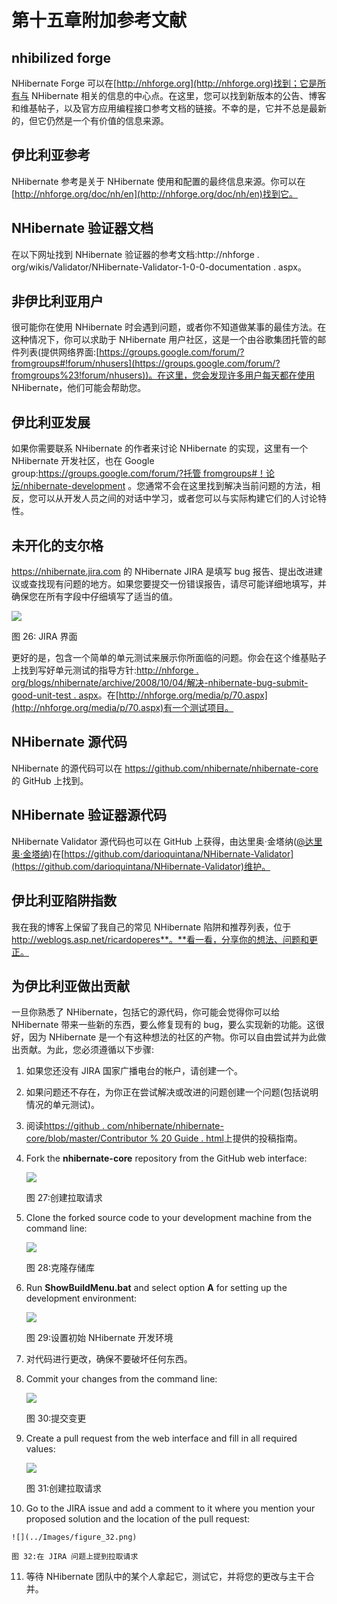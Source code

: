 # 第十五章附加参考文献

## nhibilized forge

NHibernate Forge 可以在[http://nhforge.org](http://nhforge.org)找到；它是所有与 NHibernate 相关的信息的中心点。在这里，您可以找到新版本的公告、博客和维基帖子，以及官方应用编程接口参考文档的链接。不幸的是，它并不总是最新的，但它仍然是一个有价值的信息来源。

## 伊比利亚参考

NHibernate 参考是关于 NHibernate 使用和配置的最终信息来源。你可以在[http://nhforge.org/doc/nh/en](http://nhforge.org/doc/nh/en)找到它。

## NHibernate 验证器文档

在以下网址找到 NHibernate 验证器的参考文档:http://nhforge . org/wikis/Validator/NHibernate-Validator-1-0-0-documentation . aspx。

## 非伊比利亚用户

很可能你在使用 NHibernate 时会遇到问题，或者你不知道做某事的最佳方法。在这种情况下，你可以求助于 NHibernate 用户社区，这是一个由谷歌集团托管的邮件列表(提供网络界面:[https://groups.google.com/forum/?fromgroups#!forum/nhusers](https://groups.google.com/forum/?fromgroups%23!forum/nhusers))。在这里，您会发现许多用户每天都在使用 NHibernate，他们可能会帮助您。

## 伊比利亚发展

如果你需要联系 NHibernate 的作者来讨论 NHibernate 的实现，这里有一个 NHibernate 开发社区，也在 Google group:[https://groups.google.com/forum/?托管 fromgroups#！论坛/nhibernate-development](https://groups.google.com/forum/?fromgroups%23!forum/nhibernate-development) 。您通常不会在这里找到解决当前问题的方法，相反，您可以从开发人员之间的对话中学习，或者您可以与实际构建它们的人讨论特性。

## 未开化的支尔格

https://nhibernate.jira.com 的 NHibernate JIRA 是填写 bug 报告、提出改进建议或查找现有问题的地方。如果您要提交一份错误报告，请尽可能详细地填写，并确保您在所有字段中仔细填写了适当的值。

![](../Images/figure_26.png)

图 26: JIRA 界面

更好的是，包含一个简单的单元测试来展示你所面临的问题。你会在这个维基贴子上找到写好单元测试的指导方针:[http://nhforge . org/blogs/nhibernate/archive/2008/10/04/解决-nhibernate-bug-submit-good-unit-test . aspx](http://nhforge.org/blogs/nhibernate/archive/2008/10/04/the-best-way-to-solve-nhibernate-bugs-submit-good-unit-test.aspx)。在[http://nhforge.org/media/p/70.aspx](http://nhforge.org/media/p/70.aspx)有一个测试项目。

## NHibernate 源代码

NHibernate 的源代码可以在 https://github.com/nhibernate/nhibernate-core 的 GitHub 上找到。

## NHibernate 验证器源代码

NHibernate Validator 源代码也可以在 GitHub 上获得，由达里奥·金塔纳([@达里奥·金塔纳](http://www.twitter.com/darioquintana))在[https://github.com/darioquintana/NHibernate-Validator](https://github.com/darioquintana/NHibernate-Validator)维护。

## 伊比利亚陷阱指数

我在我的博客上保留了我自己的常见 NHibernate 陷阱和推荐列表，位于 http://weblogs.asp.net/ricardoperes**。**看一看，分享你的想法、问题和更正。

## 为伊比利亚做出贡献

一旦你熟悉了 NHibernate，包括它的源代码，你可能会觉得你可以给 NHibernate 带来一些新的东西，要么修复现有的 bug，要么实现新的功能。这很好，因为 NHibernate 是一个有这种想法的社区的产物。你可以自由尝试并为此做出贡献。为此，您必须遵循以下步骤:

1.  如果您还没有 JIRA 国家广播电台的帐户，请创建一个。
2.  如果问题还不存在，为你正在尝试解决或改进的问题创建一个问题(包括说明情况的单元测试)。
3.  阅读[https://github . com/nhibernate/nhibernate-core/blob/master/Contributor % 20 Guide . html](https://github.com/nhibernate/nhibernate-core/blob/master/Contributor%20Guide.html)上提供的投稿指南。
4.  Fork the **nhibernate-core** repository from the GitHub web interface:

    ![](../Images/figure_27.png)

    图 27:创建拉取请求

5.  Clone the forked source code to your development machine from the command line:

    ![](../Images/figure_28.png)

    图 28:克隆存储库

6.  Run **ShowBuildMenu.bat** and select option **A** for setting up the development environment:

    ![](../Images/figure_29.png)

    图 29:设置初始 NHibernate 开发环境

7.  对代码进行更改，确保不要破坏任何东西。
8.  Commit your changes from the command line:

    ![](../Images/figure_30.png)

    图 30:提交变更

9.  Create a pull request from the web interface and fill in all required values:

    ![](../Images/figure_31.png)

    图 31:创建拉取请求

10.  Go to the JIRA issue and add a comment to it where you mention your proposed solution and the location of the pull request:

    ![](../Images/figure_32.png)

    图 32:在 JIRA 问题上提到拉取请求

11.  等待 NHibernate 团队中的某个人拿起它，测试它，并将您的更改与主干合并。